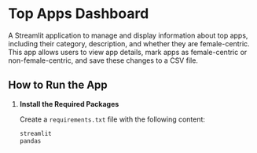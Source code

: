 # Top Apps Dashboard

A Streamlit application to manage and display information about top apps, including their category, description, and whether they are female-centric. This app allows users to view app details, mark apps as female-centric or non-female-centric, and save these changes to a CSV file.

## How to Run the App

1. **Install the Required Packages**

   Create a `requirements.txt` file with the following content:

   ```txt
   streamlit
   pandas
